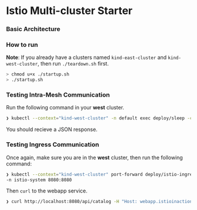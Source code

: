 # Istio Multi-cluster Starter

### Basic Architecture


### How to run

**Note**: If you already have a clusters named `kind-east-cluster` and `kind-west-cluster`, then run `./teardown.sh` first.

```bash
> chmod u+x ./startup.sh
> ./startup.sh
```

### Testing Intra-Mesh Communication

Run the following command in your **west** cluster. 

```bash
❯ kubectl --context="kind-west-cluster" -n default exec deploy/sleep -c sleep -- curl -s webapp.istioinaction/api/catalog
```

You should recieve a JSON response.

### Testing Ingress Communication

Once again, make sure you are in the **west** cluster, then run the following command:

```bash
❯ kubectl --context="kind-west-cluster" port-forward deploy/istio-ingressgateway \
-n istio-system 8080:8080
```

Then `curl` to the webapp service.

```bash
❯ curl http://localhost:8080/api/catalog -H "Host: webapp.istioinaction.io"
```
